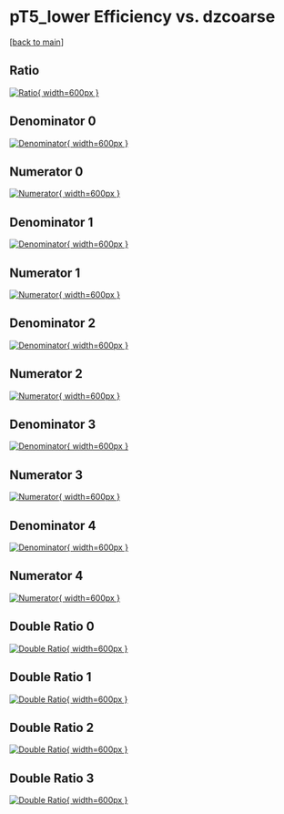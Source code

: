 # pT5_lower Efficiency vs. dzcoarse

[[back to main](./)]



## Ratio

[![Ratio](../mtv/var/pT5_lower_base_211_0_eff_dzcoarse.png){ width=600px }](../mtv/var/pT5_lower_base_211_0_eff_dzcoarse.pdf)

## Denominator 0

[![Denominator](../mtv/den/pT5_lower_base_211_0_eff_dzcoarse_den0.png){ width=600px }](../mtv/den/pT5_lower_base_211_0_eff_dzcoarse_den0.pdf)

## Numerator 0

[![Numerator](../mtv/num/pT5_lower_base_211_0_eff_dzcoarse_num0.png){ width=600px }](../mtv/num/pT5_lower_base_211_0_eff_dzcoarse_num0.pdf)

## Denominator 1

[![Denominator](../mtv/den/pT5_lower_base_211_0_eff_dzcoarse_den1.png){ width=600px }](../mtv/den/pT5_lower_base_211_0_eff_dzcoarse_den1.pdf)

## Numerator 1

[![Numerator](../mtv/num/pT5_lower_base_211_0_eff_dzcoarse_num1.png){ width=600px }](../mtv/num/pT5_lower_base_211_0_eff_dzcoarse_num1.pdf)

## Denominator 2

[![Denominator](../mtv/den/pT5_lower_base_211_0_eff_dzcoarse_den2.png){ width=600px }](../mtv/den/pT5_lower_base_211_0_eff_dzcoarse_den2.pdf)

## Numerator 2

[![Numerator](../mtv/num/pT5_lower_base_211_0_eff_dzcoarse_num2.png){ width=600px }](../mtv/num/pT5_lower_base_211_0_eff_dzcoarse_num2.pdf)

## Denominator 3

[![Denominator](../mtv/den/pT5_lower_base_211_0_eff_dzcoarse_den3.png){ width=600px }](../mtv/den/pT5_lower_base_211_0_eff_dzcoarse_den3.pdf)

## Numerator 3

[![Numerator](../mtv/num/pT5_lower_base_211_0_eff_dzcoarse_num3.png){ width=600px }](../mtv/num/pT5_lower_base_211_0_eff_dzcoarse_num3.pdf)

## Denominator 4

[![Denominator](../mtv/den/pT5_lower_base_211_0_eff_dzcoarse_den4.png){ width=600px }](../mtv/den/pT5_lower_base_211_0_eff_dzcoarse_den4.pdf)

## Numerator 4

[![Numerator](../mtv/num/pT5_lower_base_211_0_eff_dzcoarse_num4.png){ width=600px }](../mtv/num/pT5_lower_base_211_0_eff_dzcoarse_num4.pdf)

## Double Ratio 0

[![Double Ratio](../mtv/ratio/pT5_lower_base_211_0_eff_dzcoarse_ratio0.png){ width=600px }](../mtv/ratio/pT5_lower_base_211_0_eff_dzcoarse_ratio0.pdf)

## Double Ratio 1

[![Double Ratio](../mtv/ratio/pT5_lower_base_211_0_eff_dzcoarse_ratio1.png){ width=600px }](../mtv/ratio/pT5_lower_base_211_0_eff_dzcoarse_ratio1.pdf)

## Double Ratio 2

[![Double Ratio](../mtv/ratio/pT5_lower_base_211_0_eff_dzcoarse_ratio2.png){ width=600px }](../mtv/ratio/pT5_lower_base_211_0_eff_dzcoarse_ratio2.pdf)

## Double Ratio 3

[![Double Ratio](../mtv/ratio/pT5_lower_base_211_0_eff_dzcoarse_ratio3.png){ width=600px }](../mtv/ratio/pT5_lower_base_211_0_eff_dzcoarse_ratio3.pdf)


